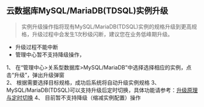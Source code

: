 ## 云数据库MySQL/MariaDB(TDSQL)实例升级

> 实例升级操作指将现有MySQL/MariaDB(TDSQL)实例的规格升级到更高规格，升级过程中会发生1次秒级闪断，建议您在业务低峰期升级。

- 升级过程不能中断
- 管理中心暂不支持降级操作，

1、	在“管理中心>关系型数据库>MySQL/MariaDB”中选择选择相应的实例，点击“升级”，弹出升级弹窗  
2、	根据需要选择目标规格，成功后系统将自动升级实例规格
3、 MySQL/MariaDB(TDSQL)可以支持升级后定时切换，具体功能请参考：[升级原理与定时切换](https://cloud.tencent.com/document/product/237/3259)
4、 目前暂不支持降级（缩减实例配置）操作

 

 
